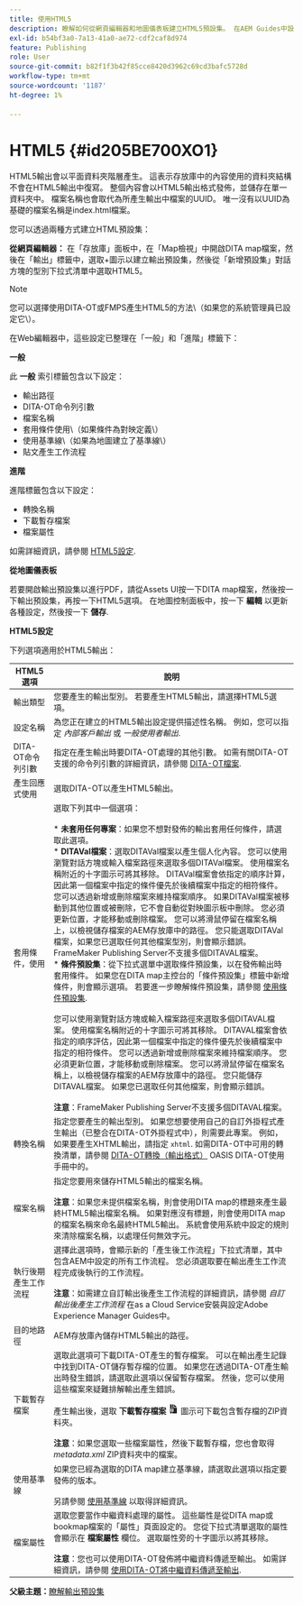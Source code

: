 ```yaml
---
title: 使用HTML5
description: 瞭解如何從網頁編輯器和地圖儀表板建立HTML5預設集。 在AEM Guides中設定HTML5輸出預設集。
exl-id: b54bf3a0-7a13-41a0-ae72-cdf2caf8d974
feature: Publishing
role: User
source-git-commit: b82f1f3b42f85cce8420d3962c69cd3bafc5728d
workflow-type: tm+mt
source-wordcount: '1187'
ht-degree: 1%

---
```


# HTML5 {#id205BE700XO1}

HTML5輸出會以平面資料夾階層產生。 這表示存放庫中的內容使用的資料夾結構不會在HTML5輸出中復寫。 整個內容會以HTML5輸出格式發佈，並儲存在單一資料夾中。 檔案名稱也會取代為所產生輸出中檔案的UUID。 唯一沒有以UUID為基礎的檔案名稱是index.html檔案。

您可以透過兩種方式建立HTML預設集：

**從網頁編輯器：** 在「存放庫」面板中，在「Map檢視」中開啟DITA map檔案，然後在「輸出」標籤中，選取+圖示以建立輸出預設集，然後從「新增預設集」對話方塊的型別下拉式清單中選取HTML5。

>[!NOTE]
>
> 您可以選擇使用DITA-OT或FMPS產生HTML5的方法\（如果您的系統管理員已設定它\）。

在Web編輯器中，這些設定已整理在「一般」和「進階」標籤下：

**一般**

此 **一般** 索引標籤包含以下設定：

- 輸出路徑
- DITA-OT命令列引數
- 檔案名稱
- 套用條件使用\（如果條件為對映定義\）
- 使用基準線\（如果為地圖建立了基準線\）
- 貼文產生工作流程

**進階**

進階標籤包含以下設定：

- 轉換名稱
- 下載暫存檔案
- 檔案屬性

如需詳細資訊，請參閱 [HTML5設定](#id231KJA00REJ).

**從地圖儀表板**

若要開啟輸出預設集以進行PDF，請從Assets UI按一下DITA map檔案，然後按一下輸出預設集，再按一下HTML5選項。 在地圖控制面板中，按一下 **編輯** 以更新各種設定，然後按一下 **儲存**.

**HTML5設定**

下列選項適用於HTML5輸出：

| HTML5選項 | 說明 |
| --- | --- |
| 輸出類型 | 您要產生的輸出型別。 若要產生HTML5輸出，請選擇HTML5選項。 |
| 設定名稱 | 為您正在建立的HTML5輸出設定提供描述性名稱。 例如，您可以指定 _內部客戶輸出_ 或 _一般使用者輸出_. |
| DITA-OT命令列引數 | 指定在產生輸出時要DITA-OT處理的其他引數。 如需有關DITA-OT支援的命令列引數的詳細資訊，請參閱 [DITA-OT檔案](https://www.dita-ot.org/). |
| 產生回應式使用 | 選取DITA-OT以產生HTML5輸出。 |
| 套用條件，使用 | 選取下列其中一個選項：<br><br>* **未套用任何專案**：如果您不想對發佈的輸出套用任何條件，請選取此選項。<br>* **DITAVal檔案**：選取DITAVal檔案以產生個人化內容。 您可以使用瀏覽對話方塊或輸入檔案路徑來選取多個DITAVal檔案。 使用檔案名稱附近的十字圖示可將其移除。 DITAVal檔案會依指定的順序計算，因此第一個檔案中指定的條件優先於後續檔案中指定的相符條件。 您可以透過新增或刪除檔案來維持檔案順序。 如果DITAVal檔案被移動到其他位置或被刪除，它不會自動從對映圖示板中刪除。 您必須更新位置，才能移動或刪除檔案。 您可以將滑鼠停留在檔案名稱上，以檢視儲存檔案的AEM存放庫中的路徑。 您只能選取DITAVal檔案，如果您已選取任何其他檔案型別，則會顯示錯誤。 FrameMaker Publishing Server不支援多個DITAVAL檔案。<br>* **條件預設集**：從下拉式選單中選取條件預設集，以在發佈輸出時套用條件。 如果您在DITA map主控台的「條件預設集」標籤中新增條件，則會顯示選項。 若要進一步瞭解條件預設集，請參閱 [使用條件預設集](generate-output-use-condition-presets.md#id1825FL004PN).<br><br>您可以使用瀏覽對話方塊或輸入檔案路徑來選取多個DITAVAL檔案。 使用檔案名稱附近的十字圖示可將其移除。 DITAVAL檔案會依指定的順序評估，因此第一個檔案中指定的條件優先於後續檔案中指定的相符條件。 您可以透過新增或刪除檔案來維持檔案順序。 您必須更新位置，才能移動或刪除檔案。 您可以將滑鼠停留在檔案名稱上，以檢視儲存檔案的AEM存放庫中的路徑。 您只能儲存DITAVAL檔案。 如果您已選取任何其他檔案，則會顯示錯誤。<br><br>**注意**：FrameMaker Publishing Server不支援多個DITAVAL檔案。 |
| 轉換名稱 | 指定您要產生的輸出型別。 如果您想要使用自己的自訂外掛程式產生輸出（已整合在DITA-OT外掛程式中），則需要此專案。 例如，如果要產生XHTML輸出，請指定 `xhtml`. 如需DITA-OT中可用的轉換清單，請參閱 [DITA-OT轉換（輸出格式）](http://www.dita-ot.org/2.3/user-guide/AvailableTransforms.html) OASIS DITA-OT使用手冊中的。 |
| 檔案名稱 | 指定您要用來儲存HTML5輸出的檔案名稱。<br><br>**注意**：如果您未提供檔案名稱，則會使用DITA map的標題來產生最終HTML5輸出檔案名稱。 如果對應沒有標題，則會使用DITA map的檔案名稱來命名最終HTML5輸出。 系統會使用系統中設定的規則來清除檔案名稱，以處理任何無效字元。 |
| 執行後期產生工作流程 | 選擇此選項時，會顯示新的「產生後工作流程」下拉式清單，其中包含AEM中設定的所有工作流程。 您必須選取要在輸出產生工作流程完成後執行的工作流程。<br><br>**注意**：如需建立自訂輸出後產生工作流程的詳細資訊，請參閱 _自訂輸出後產生工作流程_ 在as a Cloud Service安裝與設定Adobe Experience Manager Guides中。 |
| 目的地路徑 | AEM存放庫內儲存HTML5輸出的路徑。 |
| 下載暫存檔案 | 選取此選項可下載DITA-OT產生的暫存檔案。 可以在輸出產生記錄中找到DITA-OT儲存暫存檔的位置。 如果您在透過DITA-OT產生輸出時發生錯誤，請選取此選項以保留暫存檔案。 然後，您可以使用這些檔案來疑難排解輸出產生錯誤。<br> <br>  產生輸出後，選取 **下載暫存檔案** ![下載暫存檔圖示](images/download-temp-files-icon.png) 圖示可下載包含暫存檔的ZIP資料夾。 <br><br> **注意**：如果您選取一些檔案屬性，然後下載暫存檔，您也會取得 *metadata.xml* ZIP資料夾中的檔案。 |
| 使用基準線 | 如果您已經為選取的DITA map建立基準線，請選取此選項以指定要發佈的版本。<br><br>另請參閱 [使用基準線](generate-output-use-baseline-for-publishing.md#id1825FI0J0PF) 以取得詳細資訊。 |
| 檔案屬性 | 選取您要當作中繼資料處理的屬性。 這些屬性是從DITA map或bookmap檔案的「屬性」頁面設定的。 您從下拉式清單選取的屬性會顯示在 **檔案屬性** 欄位。 選取屬性旁的十字圖示以將其移除。 <br><br>**注意**：您也可以使用DITA-OT發佈將中繼資料傳遞至輸出。 如需詳細資訊，請參閱 [使用DITA-OT將中繼資料傳遞至輸出](pass-metadata-dita-ot.md#id21BJ00QD0XA). |

**父級主題：**[&#x200B;瞭解輸出預設集](generate-output-understand-presets.md)
